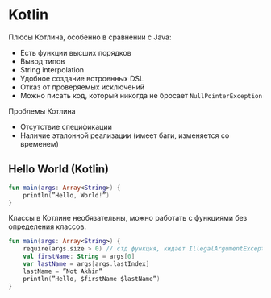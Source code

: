 ﻿# Kotlin

Плюсы Котлина, особенно в сравнении с Java:

* Есть функции высших порядков
* Вывод типов
* String interpolation
* Удобное создание встроенных DSL
* Отказ от проверяемых исключений
* Можно писать код, который никогда не бросает `NullPointerException`

Проблемы Котлина

* Отсутствие спецификации
 * Наличие эталонной реализации (имеет баги, изменяется со временем)
 
## Hello World (Kotlin)

```kotlin
fun main(args: Array<String>) {
    println(”Hello, World!”)
}
```

Классы в Котлине необязательны, можно работать с функциями без определения классов.

```kotlin
fun main(args: Array<String>) {
    require(args.size > 0) // стд функция, кидает IllegalArgumentException при невыполнении условия
    val firstName: String = args[0]
    var lastName = args[args.lastIndex]
    lastName = ”Not Akhin”
    println(”Hello, $firstName $lastName”)
}
```
